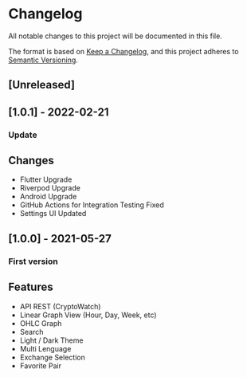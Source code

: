 # Changelog
All notable changes to this project will be documented in this file.

The format is based on [Keep a Changelog](https://keepachangelog.com/en/1.0.0/),
and this project adheres to [Semantic Versioning](https://semver.org/spec/v2.0.0.html).
## [Unreleased]


## [1.0.1] - 2022-02-21
### Update

## Changes
- Flutter Upgrade
- Riverpod Upgrade
- Android Upgrade
- GitHub Actions for Integration Testing Fixed
- Settings UI Updated

## [1.0.0] - 2021-05-27
### First version

## Features
- API REST (CryptoWatch)
- Linear Graph View (Hour, Day, Week, etc)
- OHLC Graph
- Search
- Light / Dark Theme
- Multi Lenguage
- Exchange Selection
- Favorite Pair


